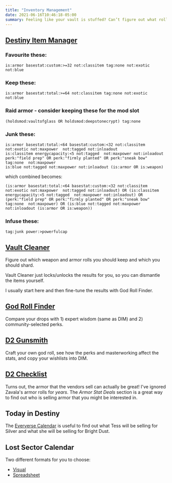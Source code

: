 ```yaml
---
title: "Inventory Management"
date: 2021-06-16T10:46:18-05:00
summary: Feeling like your vault is stuffed? Can’t figure out what roll to keep?
---
```

## [Destiny Item Manager]

### Favourite these:

    is:armor basestat:custom:>=32 not:classitem tag:none not:exotic not:blue

### Keep these:

    is:armor basestat:total:>=64 not:classitem tag:none not:exotic not:blue

### Raid armor - consider keeping these for the mod slot

    (holdsmod:vaultofglass OR holdsmod:deepstonecrypt) tag:none

### Junk these:

    is:armor basestat:total:<64 basestat:custom:<32 not:classitem not:exotic not:maxpower  not:tagged not:inloadout
    is:classitem energycapacity:<5 not:tagged  not:maxpower not:inloadout
    perk:"field prep" OR perk:"firmly planted" OR perk:"sneak bow" tag:none  not:maxpower
    is:blue not:tagged not:maxpower not:inloadout (is:armor OR is:weapon)

which combined becomes:

    (is:armor basestat:total:<64 basestat:custom:<32 not:classitem not:exotic not:maxpower  not:tagged not:inloadout) OR (is:classitem energycapacity:<5 not:tagged  not:maxpower not:inloadout) OR (perk:"field prep" OR perk:"firmly planted" OR perk:"sneak bow" tag:none  not:maxpower) OR (is:blue not:tagged not:maxpower not:inloadout (is:armor OR is:weapon))

### Infuse these:

    tag:junk power:>powerfulcap



## [Vault Cleaner]

Figure out which weapon and armor rolls you should keep
and which you should shard.

Vault Cleaner just locks/unlocks the results for you,
so you can dismantle the items yourself.

I usually start here and then fine-tune the results with God Roll Finder.

## [God Roll Finder]

Compare your drops with 1) expert wisdom (same as DIM) and 2) community-selected perks.

## [D2 Gunsmith]

Craft your own god roll,
see how the perks and masterworking affect the stats,
and copy your wishlists into DIM.

## [D2 Checklist]

Turns out, the armor that the vendors sell can actually be great!
I've ignored Zavala's armor rolls for _years_.
The _Armor Stat Deals_ section is a great way to find out
who is selling armor that you might be interested in.

## Today in Destiny

The [Eververse Calendar] is useful to
find out what Tess will be selling for Silver
and what she will be selling for Bright Dust.

## Lost Sector Calendar

Two different formats for you to choose:

-   [Visual][lost-sector-visual]
-   [Spreadsheet][lost-sector-spreadsheet]

[D2 Checklist]: https://www.d2checklist.com/home
[D2 Gunsmith]: https://d2gunsmith.com
[Destiny Item Manager]: https://app.destinyitemmanager/
[Eververse Calendar]: https://www.todayindestiny.com/eververseCalendar
[God Roll Finder]: https://www.light.gg/god-roll/roll-appraiser/
[Vault Cleaner]: https://destinyrecipes.com/vault
[lost-sector-spreadsheet]: https://docs.google.com/spreadsheets/d/1rWoyGWouGFismhk2BQzbeuV7PgoxzGRhxf2Kyi27kTo/edit#gid=0
[lost-sector-visual]: https://www.todayindestiny.com/ls_calendar
